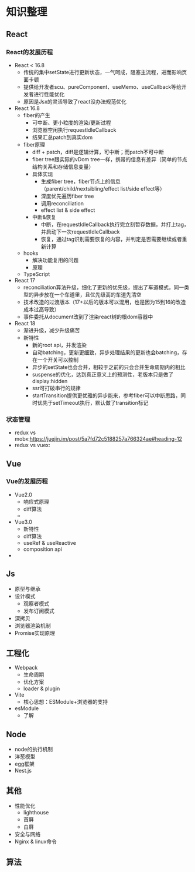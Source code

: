 # 知识整理

## React
### React的发展历程
- React < 16.8
  - 传统的集中setState进行更新状态，一气呵成，阻塞主流程，进而影响页面卡顿
  - 提供给开发者scu、pureComponent、useMemo、useCallback等给开发者进行性能优化
  - 原因是Jsx的灵活导致了react没办法规范优化
- React 16.8
  - fiber的产生
    - 可中断、更小粒度的渲染/更新过程
    - 浏览器空闲执行requestIdleCallback
    - 结果汇总patch到真实dom
  - fiber原理
    - diff + patch，diff是逻辑计算，可中断；而patch不可中断
    - fiber tree跟实际的vDom tree一样，携带的信息有差异（简单的节点结构关系和存储信息变量）
    - 具体实现
      - 生成fiber tree，fiber节点上的信息（parent/child/nextsibling/effect list/side effect等）
      - 深度优先遍历fiber tree
      - 调用reconciliation
      - effect list & side effect
    - 中断&恢复
      - 中断，在requestIdleCallback执行完立刻暂存数据，并打上tag，并启动下一次requestIdleCallback
      - 恢复，通过tag识别需要恢复的内容，并判定是否需要继续或者重新计算
  - hooks
    - 解决功能复用的问题
    - 原理
  - TypeScript
- React 17
  - reconciliation算法升级，细化了更新的优先级，提出了车道模式，同一类型的异步放在一个车道里，且优先级高的车道先清空
  - 技术改造的过渡版本（17+以后的版本可以混用，也是因为15到16的改造成本过高导致）
  - 事件委托从document改到了渲染react树的根dom容器中
- React 18
  - 渐进升级，减少升级痛苦
  - 新特性
    - 新的root api，并发渲染
    - 自动batching，更新更细致，异步处理结果的更新也会batching，存在一个开关可以控制
    - 异步的setState也会合并，相较于之前的只会合并生命周期内的相比
    - suspense的优化，达到真正意义上的预测性，老版本只是做了display:hidden
    - ssr可打破串行的规律
    - startTransition提供更优雅的异步能来，参考fiber可以中断思路，同时优先于setTimeout执行，默认做了transition标记

### 状态管理
- redux vs mobx:https://juejin.im/post/5a7fd72c5188257a766324ae#heading-12
- redux vs vuex:

## Vue
### Vue的发展历程
- Vue2.0
  - 响应式原理
  - diff算法
  -
- Vue3.0
  - 新特性
  - diff算法
  - useRef & useReactive
  - composition api
-

## Js
- 原型与继承
- 设计模式
  - 观察者模式
  - 发布订阅模式
- 深拷贝
- 浏览器渲染机制
- Promise实现原理


## 工程化
- Webpack
  - 生命周期
  - 优化方案
  - loader & plugin
- Vite
  - 核心思想：ESModule+浏览器的支持
- esModule
  - 了解

## Node
- node的执行机制
- 洋葱模型
- egg框架
- Nest.js

## 其他
- 性能优化
  - lighthouse
  - 首屏
  - 白屏
- 安全与网络
- Nginx & linux命令

## 算法